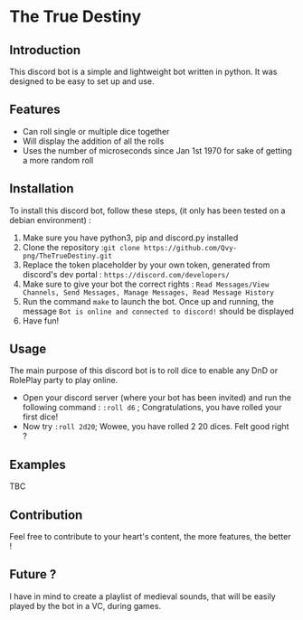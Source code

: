 # The True Destiny

## Introduction
This discord bot is a simple and lightweight bot written in python. It was designed to be easy to set up and use.

## Features
- Can roll single or multiple dice together
- Will display the addition of all the rolls
- Uses the number of microseconds since Jan 1st 1970 for sake of getting a more random roll

## Installation
To install this discord bot, follow these steps, (it only has been tested on a debian environment) :

1. Make sure you have python3, pip and discord.py installed
2. Clone the repository :`git clone https://github.com/Qvy-png/TheTrueDestiny.git`
3. Replace the token placeholder by your own token, generated from discord's dev portal : `https://discord.com/developers/`
4. Make sure to give your bot the correct rights : `Read Messages/View Channels, Send Messages, Manage Messages, Read Message History`
5. Run the command `make` to launch the bot. Once up and running, the message `Bot is online and connected to discord!` should be displayed
6. Have fun! 

## Usage
The main purpose of this discord bot is to roll dice to enable any DnD or RolePlay party to play online.

 - Open your discord server (where your bot has been invited) and run the following command : `:roll d6` ;
Congratulations, you have rolled your first dice! 
 - Now try `:roll 2d20`;
Wowee, you have rolled 2 20 dices. Felt good right ? 

## Examples

TBC

## Contribution

Feel free to contribute to your heart's content, the more features, the better !

## Future ?

I have in mind to create a playlist of medieval sounds, that will be easily played by the bot in a VC, during games.
